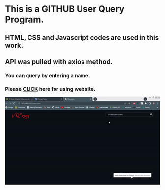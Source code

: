 # This is a GITHUB User Query Program.

## HTML, CSS and Javascript codes are used in this work.

## API was pulled with axios method.

### You can query by entering a name.

### Please <a href="https://ozsoyibrahim.github.io/GithubQuery/">CLICK</a> here for using website.

![screen.gif](screen.gif)
